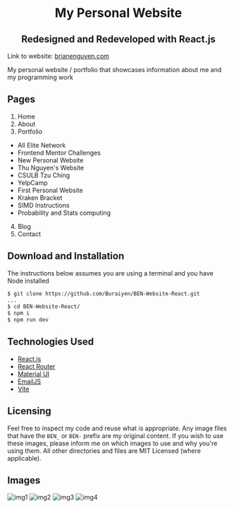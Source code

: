 <h1 align='center'>My Personal Website</h1>
<h2 align='center'>Redesigned and Redeveloped with React.js</h2>

Link to website: <a href="https://brianenguyen.com/" target="_blank">brianenguyen.com</a>

My personal website / portfolio that showcases information about me and my
programming work

## Pages

1. Home
2. About
3. Portfolio

- All Elite Network
- Frontend Mentor Challenges
- New Personal Website
- Thu Nguyen's Website
- CSULB Tzu Ching
- YelpCamp
- First Personal Website
- Kraken Bracket
- SIMD Instructions
- Probability and Stats computing

4. Blog
5. Contact

## Download and Installation

The instructions below assumes you are using a terminal and you have Node installed

```sh
$ git clone https://github.com/Buraiyen/BEN-Website-React.git
...
$ cd BEN-Website-React/
$ npm i
$ npm run dev
```

## Technologies Used

- [React.js](https://reactjs.org/)
- [React Router](https://reactrouter.com/en/main)
- [Material UI](https://mui.com/)
- [EmailJS](https://www.emailjs.com/)
- [Vite](https://vitejs.dev/)

## Licensing

Feel free to inspect my code and reuse what is appropriate. Any image files that
have the `BEN_` or `BEN-` prefix are my original content. If you wish to use
these images, please inform me on which images to use and why you're
using them. All other directories and files are MIT Licensed (where applicable).

## Images

![img1](./readme-img/img1.png)
![img2](./readme-img/img2.png)
![img3](./readme-img/img3.png)
![img4](./readme-img/img4.png)
